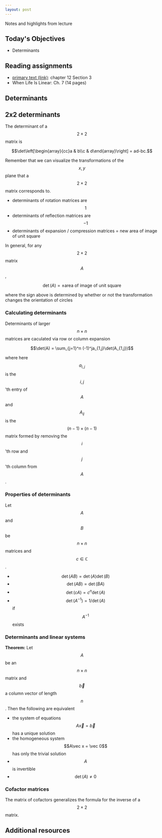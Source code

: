 ```yaml
---
layout: post
---
```


Notes and highlights from lecture

## Today's Objectives

* Determinants

## Reading assignments

* <a target="_parent" href="../../../extras/textbook.pdf">primary text (link)</a>: chapter 12 Section 3
* When Life Is Linear: Ch. 7 (14 pages)

## Determinants

## 2x2 determinants

The determinant of a $$2\times 2$$ matrix is

$$\det\left[\begin{array}{cc}a & b\\c & d\end{array}\right] = ad-bc.$$

Remember that we can visualize the transformations of the $$x,y$$ plane that a $$2\times 2$$ matrix corresponds to.

* determinants of rotation matrices are $$1$$
* determinants of reflection matrices are $$-1$$
* determinants of expansion / compression matrices = new area of image of unit square

In general, for any $$2\times 2$$ matrix $$A$$,

$$\det(A) = \pm \text{area of image of unit square}$$

where the sign above is determined by whether or not the transformation changes the orientation of circles

### Calculating determinants

Determinants of larger $$n\times n$$ matrices are caculated via row or column expansion

$$\det(A) = \sum_{j=1}^n (-1)^ja_{1,j}\det(A_{1,j})$$

where here $$a_{i,j}$$ is the $$i,j$$'th entry of $$A$$ and $$A_{ij}$$ is the $$(n-1)\times (n-1)$$ matrix formed by removing the $$i$$'th row and $$j$$'th column from $$A$$.

### Properties of determinants

Let $$A$$ and $$B$$ be $$n\times n$$ matrices and $$c\in \mathbb C$$.

* $$\det(AB) = \det(A)\det(B)$$
* $$\det(AB) = \det(BA)$$
* $$\det(cA) = c^n\det(A)$$
* $$\det(A^{-1}) = 1/\det(A)$$ if $$A^{-1}$$ exists

### Determinants and linear systems

**Theorem:** Let $$A$$ be an $$n\times n$$ matrix and $$\vec b$$ a column vector of length $$n$$.  Then the following are equivalent

* the system of equations $$A\vec x = \vec b$$ has a unique solution
* the homogeneous system $$A\vec x = \vec 0$$ has only the trivial solution
* $$A$$ is invertible
* $$\det(A)\neq 0$$

### Cofactor matrices

The matrix of cofactors generalizes the formula for the inverse of a $$2\times 2$$ matrix.

## Additional resources




